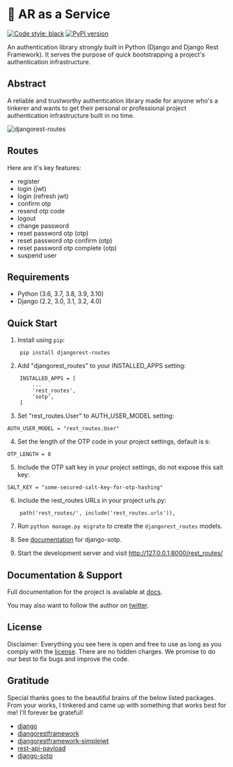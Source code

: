 
# 🔐 AR as a Service


[![Code style: black](https://img.shields.io/badge/code%20style-black-000000.svg)](https://github.com/psf/black)
[![PyPI version](https://badge.fury.io/py/djangorest-routes.svg)](https://badge.fury.io/py/djangorest-routes)


An authentication library strongly built in Python (Django and Django Rest Framework). It serves the purpose of quick bootstrapping a project's authentication infrastructure.



Abstract
-----------
A reliable and trustworthy authentication library made for anyone who's a tinkerer and wants to get their personal or professional project authentication infrastructure built in no time.

![djangorest-routes](https://user-images.githubusercontent.com/55067204/161224355-7a6c59cc-9d14-4a9c-a861-19f2e7682688.png)


Routes
---------
Here are it's key features:

- register
- login (jwt)
- login (refresh jwt)
- confirm otp 
- resend otp code
- logout
- change password
- reset password otp (otp)
- reset password otp confirm (otp)
- reset password otp complete (otp)
- suspend user


Requirements
---------------

* Python (3.6, 3.7, 3.8, 3.9, 3.10)
* Django (2.2, 3.0, 3.1, 3.2, 4.0)


Quick Start
-----------

1. Install using `pip`:
```
    pip install djangorest-routes
```

2. Add "djangorest_routes" to your INSTALLED_APPS setting:
```
    INSTALLED_APPS = [
        ...
        'rest_routes',
        'sotp',
    ]
```

3. Set "rest_routes.User" to AUTH_USER_MODEL setting:
```
AUTH_USER_MODEL = "rest_routes.User"
```

4. Set the length of the OTP code in your project settings, default is `6`:
```
OTP_LENGTH = 8
```

5. Include the OTP salt key in your project settings, do not expose this salt key:
```
SALT_KEY = "some-secured-salt-key-for-otp-hashing"
```

6. Include the rest_routes URLs in your project urls.py:
```
    path('rest_routes/', include('rest_routes.urls')),
```

7. Run ``python manage.py migrate`` to create the `djangorest_routes` models.

8. See [documentation](https://github.com/israelabraham/django-sotp#readme) for django-sotp.

9. Start the development server and visit http://127.0.0.1:8000/rest_routes/


Documentation & Support
--------------------------

Full documentation for the project is available at [docs](https://djangorest-routes.digitalstade.com/).

You may also want to follow the author on [twitter](https://twitter.com/israelabraham_).


License
---------
Disclaimer: Everything you see here is open and free to use as long as you comply with the [license](https://github.com/israelabraham/djangorest-routes/blob/main/LICENSE.txt). There are no hidden charges. We promise to do our best to fix bugs and improve the code.


Gratitude
----------
Special thanks goes to the beautiful brains of the below listed packages. From your works, I tinkered and came up with something that works best for me! I'll forever be grateful!

- [django](https://github.com/django/django)
- [djangorestframework](https://github.com/encode/django-rest-framework)
- [djangorestframework-simplejwt](https://github.com/jazzband/djangorestframework-simplejwt)
- [rest-api-payload](https://github.com/israelabraham/api-payload)
- [django-sotp](https://github.com/israelabraham/django-sotp)
